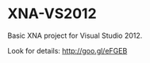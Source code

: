 XNA-VS2012
==========

Basic XNA project for Visual Studio 2012.

Look for details: http://goo.gl/eFGEB